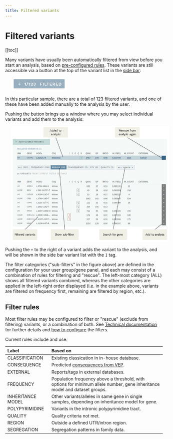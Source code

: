 ```yaml
---
title: Filtered variants
---
```


# Filtered variants

[[toc]]

Many variants have usually been automatically filtered from view before you start an analysis, based on [pre-configured rules](#filter-rules). These variants are still accessible via a button at the top of the variant list in the [side bar](/manual/side-bar.md): 

<div style="text-indent: 4%;"><img src="./img/filtered_btn.png"></div>

In this particular sample, there are a total of 123 filtered variants, and one of these have been added manually to the analysis by the user. 

Pushing the button brings up a window where you may select individual variants and add them to the analysis:

<div style="text-indent: 4%;"><img src="./img/filtered.png"></div>

Pushing the `+` to the right of a variant adds the variant to the analysis, and will be shown in the side bar variant list with the `I` tag. 

The filter categories ("sub-filters" in the figure above) are defined in the configuration for your user group/gene panel, and each may consist of a combination of rules for filtering and "rescue". The left-most category (ALL) shows all filtered variants combined, whereas the other categories are applied in the left-right order displayed (i.e. in the example above, variants are filtered on frequency first, remaining are filtered by region, etc.).

## Filter rules

Most filter rules may be configured to filter or "rescue" (exclude from filtering) variants, or a combination of both. See [Technical documentation](/technical/filtering.html) for further details and [how to configure](/technical/filtering.html#available-filters-and-examples) the filters. 

Current rules include and use:

Label | Based on
:---|:---
CLASSIFICATION  | Existing classication in in-house database.
CONSEQUENCE | Predicted [consequences from VEP](https://www.ensembl.org/info/genome/variation/prediction/predicted_data.html).
EXTERNAL  | Reports/tags in external databases. 
FREQUENCY | Population frequency above a threshold, with options for minimum allele number, gene inheritance model and dataset groups.
INHERITANCE MODEL | Other variants/alleles in same gene in single samples, depending on inheritance model for gene. 
POLYPYRIMIDINE  | Variants in the intronic polypyrimidine tract.
QUALITY | Quality criteria not met. 
REGION  | Outside a defined UTR/intron region.
SEGREGATION | Segregation patterns in family data.